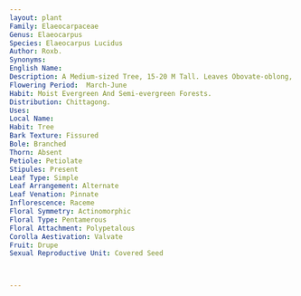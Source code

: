 ```yaml
---
layout: plant
Family: Elaeocarpaceae
Genus: Elaeocarpus
Species: Elaeocarpus Lucidus
Author: Roxb.
Synonyms: 
English Name: 
Description: A Medium-sized Tree, 15-20 M Tall. Leaves Obovate-oblong, Oblanceolate Or Spathulate, 6-20 Ã— 3-12 Cm, Cuneate At The Base, Obtuse Or Subacute At The Apex, Distantly Cuspidately Crenate-serrate, Thinly Coriaceous, Glabrous. Inflorescence An Axillary Raceme, 3-10 Cm Long, Puberulous. Flowers 2.0-2.5 Cm Across, Dull White, Pedicels 2-3 Cm Long, Slender, Puberulous Or Glabrate. Sepals Linear-lanceolate, Ovate-lanceolate Or Oblong, 1.5-2.0 Cm Long, Glabrous Inside, Greyish Hairy Outside, Margin Thickened, Tomentose. Petals Oblong-cuneate, 2.0-2.5 Cm Long, Narrowed At The Base, Broader At The Apex, Laciniate, Canescent Inside, Pilose Outside. Stamens 30-60, Filaments 3-4 Mm Long, Hairy, Anthers Oblong, 3-4 Mm Long, Puberulous, With 3-4 Mm Long Erect Awns. Ovary Ovoid, Acute To Obtuse, Pyrenes Terete, Strongly Tubercled, Unilocular, 1-seeded.
Flowering Period:  March-June
Habit: Moist Evergreen And Semi-evergreen Forests.
Distribution: Chittagong.
Uses: 
Local Name: 
Habit: Tree
Bark Texture: Fissured
Bole: Branched
Thorn: Absent
Petiole: Petiolate
Stipules: Present
Leaf Type: Simple
Leaf Arrangement: Alternate
Leaf Venation: Pinnate
Inflorescence: Raceme
Floral Symmetry: Actinomorphic
Floral Type: Pentamerous
Floral Attachment: Polypetalous
Corolla Aestivation: Valvate
Fruit: Drupe
Sexual Reproductive Unit: Covered Seed



---
```


